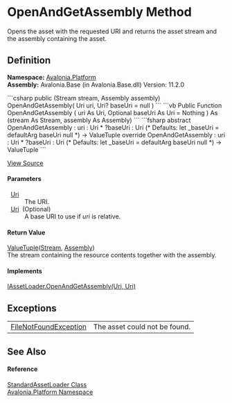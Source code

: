 # OpenAndGetAssembly Method


Opens the asset with the requested URI and returns the asset stream and the assembly containing the asset.



## Definition
**Namespace:** <a href="N_Avalonia_Platform">Avalonia.Platform</a>  
**Assembly:** Avalonia.Base (in Avalonia.Base.dll) Version: 11.2.0

<Tabs groupId="api-code-preview">
<TabItem value="csharp" label="C#">
```csharp
public (Stream stream, Assembly assembly) OpenAndGetAssembly(
	Uri uri,
	Uri? baseUri = null
)
```
</TabItem>
<TabItem value="vb" label="VB">
```vb
Public Function OpenAndGetAssembly ( 
	uri As Uri,
	Optional baseUri As Uri = Nothing
) As (stream As Stream, assembly As Assembly)
```
</TabItem>
<TabItem value="fsharp" label="F#">
```fsharp
abstract OpenAndGetAssembly : 
        uri : Uri * 
        ?baseUri : Uri 
(* Defaults:
        let _baseUri = defaultArg baseUri null
*)
-> ValueTuple<Stream, Assembly> 
override OpenAndGetAssembly : 
        uri : Uri * 
        ?baseUri : Uri 
(* Defaults:
        let _baseUri = defaultArg baseUri null
*)
-> ValueTuple<Stream, Assembly> 
```
</TabItem>
</Tabs>



<a href="https://github.com/AvaloniaUI/Avalonia/tree/master/src/Avalonia.Base/Platform/StandardAssetLoader.cs#L87" title="View the source code">View Source</a>



#### Parameters
<dl><dt>  <a href="https://learn.microsoft.com/dotnet/api/system.uri" target="_blank" rel="noopener noreferrer">Uri</a></dt><dd>The URI.</dd><dt>  <a href="https://learn.microsoft.com/dotnet/api/system.uri" target="_blank" rel="noopener noreferrer">Uri</a>  (Optional)</dt><dd>A base URI to use if <em>uri</em> is relative.</dd></dl>

#### Return Value
<a href="https://learn.microsoft.com/dotnet/api/system.valuetuple-2" target="_blank" rel="noopener noreferrer">ValueTuple</a>(<a href="https://learn.microsoft.com/dotnet/api/system.io.stream" target="_blank" rel="noopener noreferrer">Stream</a>, <a href="https://learn.microsoft.com/dotnet/api/system.reflection.assembly" target="_blank" rel="noopener noreferrer">Assembly</a>)  
The stream containing the resource contents together with the assembly.

#### Implements
<a href="M_Avalonia_Platform_IAssetLoader_OpenAndGetAssembly">IAssetLoader.OpenAndGetAssembly(Uri, Uri)</a>  


## Exceptions
<table>
<tr>
<td><a href="https://learn.microsoft.com/dotnet/api/system.io.filenotfoundexception" target="_blank" rel="noopener noreferrer">FileNotFoundException</a></td>
<td>The asset could not be found.</td>
</tr>
</table>

## See Also


#### Reference
<a href="T_Avalonia_Platform_StandardAssetLoader">StandardAssetLoader Class</a>  
<a href="N_Avalonia_Platform">Avalonia.Platform Namespace</a>  

